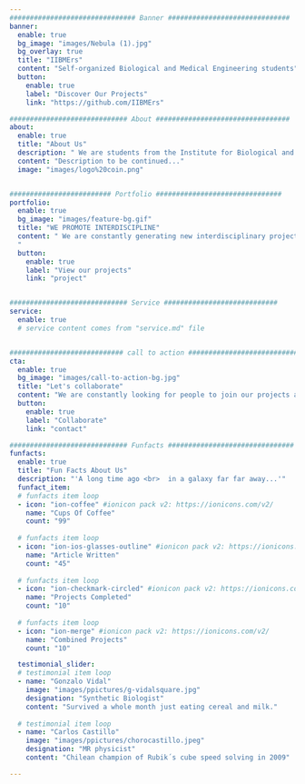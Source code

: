 ```yaml
---
############################### Banner ##############################
banner:
  enable: true
  bg_image: "images/Nebula (1).jpg"
  bg_overlay: true
  title: "IIBMErs"
  content: "Self-organized Biological and Medical Engineering students"
  button:
    enable: true
    label: "Discover Our Projects"
    link: "https://github.com/IIBMErs"

############################# About #################################
about:
  enable: true
  title: "About Us"
  description: " We are students from the Institute for Biological and Medical Engineering doing fun interdisciplinary projects advancing science and engineering with impact in the society"
  content: "Description to be continued..."
  image: "images/logo%20coin.png"


######################### Portfolio ###############################
portfolio:
  enable: true
  bg_image: "images/feature-bg.gif"
  title: "WE PROMOTE INTERDISCIPLINE"
  content: " We are constantly generating new interdisciplinary projects to promote the colaboration between students with different background and looking for funding to execute them.
  "
  button:
    enable: true
    label: "View our projects"
    link: "project"


############################# Service ############################
service:
  enable: true
  # service content comes from "service.md" file


############################ call to action ###########################
cta:
  enable: true
  bg_image: "images/call-to-action-bg.jpg"
  title: "Let's collaborate"
  content: "We are constantly looking for people to join our projects and helping with projects that are interesting and educational for us."
  button:
    enable: true
    label: "Collaborate"
    link: "contact"

############################# Funfacts ###############################
funfacts:
  enable: true
  title: "Fun Facts About Us"
  description: "'A long time ago <br>  in a galaxy far far away...'"
  funfact_item:
  # funfacts item loop
  - icon: "ion-coffee" #ionicon pack v2: https://ionicons.com/v2/
    name: "Cups Of Coffee"
    count: "99"
    
  # funfacts item loop
  - icon: "ion-ios-glasses-outline" #ionicon pack v2: https://ionicons.com/v2/
    name: "Article Written"
    count: "45"
    
  # funfacts item loop
  - icon: "ion-checkmark-circled" #ionicon pack v2: https://ionicons.com/v2/
    name: "Projects Completed"
    count: "10"
    
  # funfacts item loop
  - icon: "ion-merge" #ionicon pack v2: https://ionicons.com/v2/
    name: "Combined Projects"
    count: "10"

  testimonial_slider:              
  # testimonial item loop
  - name: "Gonzalo Vidal"
    image: "images/ppictures/g-vidalsquare.jpg"
    designation: "Synthetic Biologist"
    content: "Survived a whole month just eating cereal and milk."
              
  # testimonial item loop
  - name: "Carlos Castillo"
    image: "images/ppictures/chorocastillo.jpeg"
    designation: "MR physicist"
    content: "Chilean champion of Rubik´s cube speed solving in 2009"

---
```

